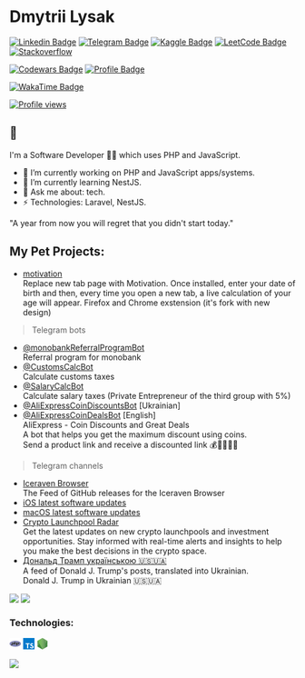 # Dmytrii Lysak
[![Linkedin Badge](https://img.shields.io/badge/LinkedIn-0077B5?style=for-the-badge&logo=linkedin&logoColor=white)](https://ua.linkedin.com/in/dmytrii-lysak/en)
[![Telegram Badge](https://img.shields.io/badge/Telegram-2CA5E0?style=for-the-badge&logo=telegram&logoColor=white)](https://lysak.t.me/)
[![Kaggle Badge](https://img.shields.io/badge/Kaggle-20BEFF?style=for-the-badge&logo=Kaggle&logoColor=white)](https://www.kaggle.com/dlysak)
[![LeetCode Badge](https://img.shields.io/badge/-LeetCode-FFA116?style=for-the-badge&logo=LeetCode&logoColor=black)](https://leetcode.com/Lysak/)
[![Stackoverflow](https://img.shields.io/stackexchange/stackoverflow/r/2406903?style=for-the-badge&logo=stackoverflow&logoColor=white&label=Stackoverflow&labelColor=%23fe7a16&color=%23fe7a16&cacheSeconds=3600&link=https%3A%2F%2Fstackoverflow.com%2Fusers%2F2406903%2Flysak)](https://stackoverflow.com/users/2406903/lysak)

[![Codewars Badge](https://img.shields.io/badge/Codewars-B1361E?style=for-the-badge&logo=Codewars&logoColor=white)](https://www.codewars.com/users/Lysak/)
[![Profile Badge](https://img.shields.io/badge/Profile%20Visitors-172B4D?style=for-the-badge&logo=Opsgenie&logoColor=white)](https://github.com/lysak/)

[![WakaTime Badge](https://wakatime.com/badge/user/e792cd22-946b-4732-8807-9e19686083b5.svg)](https://wakatime.com/@Lysak)

[![Profile views](https://u8views.com/api/v1/github/profiles/4108154/views/day-week-month-total-count.svg)](https://u8views.com/github/Lysak)

## 👋
I'm a Software Developer 👨‍💻 which uses PHP and JavaScript.

- 🔭 I’m currently working on PHP and JavaScript apps/systems.
- 🌱 I’m currently learning NestJS.
- 💬 Ask me about: tech.
- ⚡ Technologies: Laravel, NestJS.

"A year from now you will regret that you didn't start today."

## My Pet Projects:

* [motivation](https://github.com/Lysak/motivation) \
Replace new tab page with Motivation. Once installed, enter your date of birth and then, every time you open a new tab, a live calculation of your age will appear. Firefox and Chrome exstension (it's fork with new design)

> Telegram bots
* [@monobankReferralProgramBot](https://t.me/monobankReferralProgramBot) \
Referral program for monobank
* [@CustomsCalcBot](https://t.me/CustomsCalcBot) \
Calculate customs taxes
* [@SalaryCalcBot](https://t.me/SalaryCalcBot) \
Calculate salary taxes (Private Entrepreneur of the third group with 5%)
* [@AliExpressCoinDiscountsBot](https://t.me/AliExpressCoinDiscountsBot) [Ukrainian]
* [@AliExpressCoinDealsBot](https://t.me/AliExpressCoinDealsBot) [English] \
AliExpress - Coin Discounts and Great Deals \
A bot that helps you get the maximum discount using coins. \
Send a product link and receive a discounted link 💰🤑🧨🎁✨

> Telegram channels
* [Iceraven Browser](https://t.me/iceraven_browser) \
The Feed of GitHub releases for the Iceraven Browser
* [iOS latest software updates](https://t.me/ios_latest)
* [macOS latest software updates](https://t.me/macos_latest)
* [Crypto Launchpool Radar](https://t.me/launchpool_radar) \
Get the latest updates on new crypto launchpools and investment opportunities. Stay informed with real-time alerts and insights to help you make the best decisions in the crypto space.
* [Дональд Трамп українською 🇺🇸🇺🇦](https://t.me/realDonaldTrumpInUkrainian) \
A feed of Donald J. Trump's posts, translated into Ukrainian. \
Donald J. Trump in Ukrainian 🇺🇸🇺🇦



<p align="justify">
  <img
      height="150"
      src="https://github-readme-stats.vercel.app/api?username=Lysak&count_private=true&show_icons=true&custom_title=Github%20Status&show=issues&theme=dracula"
    />
  <img
      height="150"
      src="https://github-readme-stats.vercel.app/api/top-langs/?username=Lysak&layout=compact&theme=dracula" />
</p>

### Technologies:
<code><img height="20" src="https://raw.githubusercontent.com/github/explore/80688e429a7d4ef2fca1e82350fe8e3517d3494d/topics/php/php.png"></code>
<code><img height="20" src="https://raw.githubusercontent.com/github/explore/80688e429a7d4ef2fca1e82350fe8e3517d3494d/topics/typescript/typescript.png"></code>
<code><img height="20" src="https://raw.githubusercontent.com/github/explore/80688e429a7d4ef2fca1e82350fe8e3517d3494d/topics/nodejs/nodejs.png"></code>

![](https://hit.yhype.me/github/profile?user_id=4108154)
